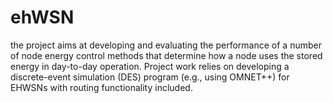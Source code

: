 # ehWSN
the project aims at developing and evaluating the performance of a number of node energy control methods that determine how a node uses the stored energy in day-to-day operation. Project work relies on developing a discrete-event simulation (DES) program (e.g., using OMNET++) for EHWSNs with routing functionality included.
